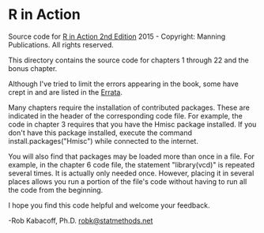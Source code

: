 # R in Action

Source code for [R in Action 2nd Edition](http://www.manning.com/kabacoff2/?a_aid=RiA2ed&a_bid=5c2b1e1d)
2015 - Copyright: Manning Publications. All rights reserved.

This directory contains the source code for chapters 1 through 22 and the bonus chapter.

Although I've tried to limit the errors appearing in the book, some have crept in and are listed
in the [Errata](./R_in_Action_2nd_Edition-Errata.pdf).

Many chapters require the installation of contributed packages.
These are indicated in the header of the corresponding code file.
For example, the code in chapter 3 requires that you have the
Hmisc package installed. If you don't have this package installed, 
execute the command install.packages("Hmisc") while connected to the internet.
    
You will also find that packages may be loaded more than once in
a file. For example, in the chapter 6 code file, the statement
    "library(vcd)" 
is repeated several times. It is actually only needed once. 
However, placing it in several places allows you run a portion
of the file's code without having to run all the code from the beginning. 
    
I hope you find this code helpful and welcome your feedback.

-Rob Kabacoff, Ph.D.
robk@statmethods.net
